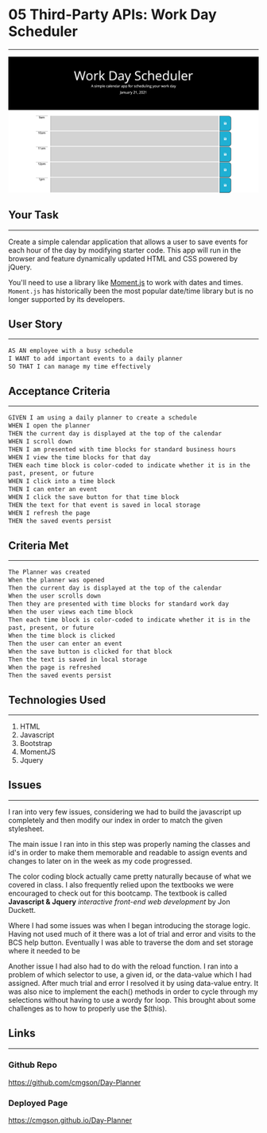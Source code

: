 # 05 Third-Party APIs: Work Day Scheduler
---
![Image of Day Planner](Assets/screenshot.png)

## Your Task
---
Create a simple calendar application that allows a user to save events for each hour of the day by modifying starter code. This app will run in the browser and feature dynamically updated HTML and CSS powered by jQuery.

You'll need to use a library like [Moment.js](https://momentjs.com/) to work with dates and times. `Moment.js` has historically been the most popular date/time library but is no longer supported by its developers.


## User Story
---
```
AS AN employee with a busy schedule
I WANT to add important events to a daily planner
SO THAT I can manage my time effectively
```


## Acceptance Criteria
---
```
GIVEN I am using a daily planner to create a schedule
WHEN I open the planner
THEN the current day is displayed at the top of the calendar
WHEN I scroll down
THEN I am presented with time blocks for standard business hours
WHEN I view the time blocks for that day
THEN each time block is color-coded to indicate whether it is in the past, present, or future
WHEN I click into a time block
THEN I can enter an event
WHEN I click the save button for that time block
THEN the text for that event is saved in local storage
WHEN I refresh the page
THEN the saved events persist
```
## Criteria Met
---
```
The Planner was created
When the planner was opened
Then the current day is displayed at the top of the calendar
When the user scrolls down
Then they are presented with time blocks for standard work day
When the user views each time block
Then each time block is color-coded to indicate whether it is in the past, present, or future
When the time block is clicked
Then the user can enter an event
When the save button is clicked for that block
Then the text is saved in local storage
When the page is refreshed
Then the saved events persist
```
## Technologies Used
---
1.  HTML
2.  Javascript
3.  Bootstrap
4.  MomentJS
5.  Jquery

## Issues 
---
I ran into very few issues, considering we had to build the javascript up completely and then modify our index in order to match the given stylesheet.

The main issue I ran into in this step was properly naming the classes and id's in order to make them memorable and readable to assign events and changes to later on in the week as my code progressed.

The color coding block actually came pretty naturally because of what we covered in class.  I also frequently relied upon the textbooks we were encouraged to check out for this bootcamp.  The textbook is called **Javascript & Jquery** *interactive front-end web development* by Jon Duckett.

Where I had some issues was when I began introducing the storage logic.  Having not used much of it there was a lot of trial and error and visits to the BCS help button.  Eventually I was able to traverse the dom and set storage where it needed to be

Another issue I had also had to do with the reload function.  I ran into a problem of which selector to use, a given id, or the data-value which I had assigned.  After much trial and error I resolved it by using data-value entry.  It was also nice to implement the each() methods in order to cycle through my selections without having to use a wordy for loop.  This brought about some challenges as to how to properly use the $(this).

## Links
---
### Github Repo
https://github.com/cmgson/Day-Planner
### Deployed Page
https://cmgson.github.io/Day-Planner



